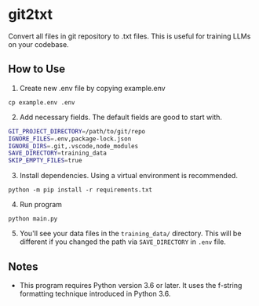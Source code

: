 # git2txt

Convert all files in git repository to .txt files. This is useful for training LLMs on your codebase.

## How to Use

1. Create new .env file by copying example.env
```shell
cp example.env .env
```
2. Add necessary fields. The default fields are good to start with.
```bash
GIT_PROJECT_DIRECTORY=/path/to/git/repo
IGNORE_FILES=.env,package-lock.json
IGNORE_DIRS=.git,.vscode,node_modules
SAVE_DIRECTORY=training_data
SKIP_EMPTY_FILES=true
```
3. Install dependencies. Using a virtual environment is recommended.
```shell
python -m pip install -r requirements.txt
```
4. Run program
```shell
python main.py
```
5. You'll see your data files in the ```training_data/``` directory. This will be different if you changed the path via ```SAVE_DIRECTORY``` in ```.env``` file.


## Notes
- This program requires Python version 3.6 or later. It uses the f-string formatting technique introduced in Python 3.6.